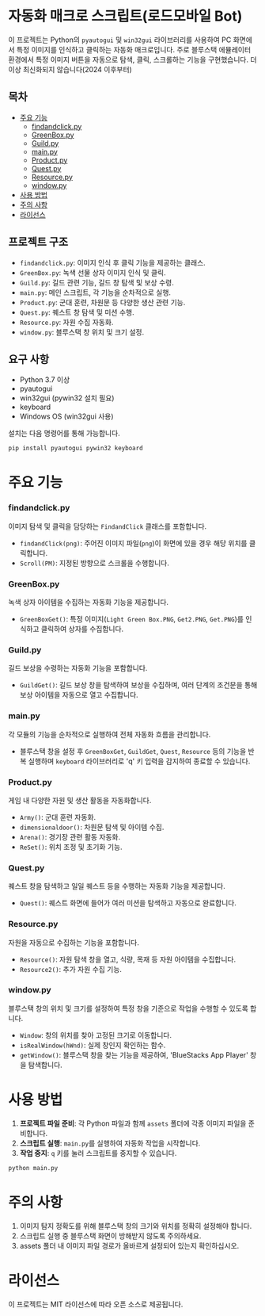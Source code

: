 # 자동화 매크로 스크립트(로드모바일 Bot)

이 프로젝트는 Python의 `pyautogui` 및 `win32gui` 라이브러리를 사용하여 PC 화면에서 특정 이미지를 인식하고 클릭하는 자동화 매크로입니다. 주로 블루스택 에뮬레이터 환경에서 특정 이미지 버튼을 자동으로 탐색, 클릭, 스크롤하는 기능을 구현했습니다.
더 이상 최신화되지 않습니다(2024 이후부터)

## 목차
- [주요 기능](#주요-기능)
  - [findandclick.py](#findandclickpy)
  - [GreenBox.py](#greenboxpy)
  - [Guild.py](#guildpy)
  - [main.py](#mainpy)
  - [Product.py](#productpy)
  - [Quest.py](#questpy)
  - [Resource.py](#resourcepy)
  - [window.py](#windowpy)
- [사용 방법](#사용-방법)
- [주의 사항](#주의-사항)
- [라이선스](#라이선스)

## 프로젝트 구조

- `findandclick.py`: 이미지 인식 후 클릭 기능을 제공하는 클래스.
- `GreenBox.py`: 녹색 선물 상자 이미지 인식 및 클릭.
- `Guild.py`: 길드 관련 기능, 길드 창 탐색 및 보상 수령.
- `main.py`: 메인 스크립트, 각 기능을 순차적으로 실행.
- `Product.py`: 군대 훈련, 차원문 등 다양한 생산 관련 기능.
- `Quest.py`: 퀘스트 창 탐색 및 미션 수행.
- `Resource.py`: 자원 수집 자동화.
- `window.py`: 블루스택 창 위치 및 크기 설정.

## 요구 사항

- Python 3.7 이상
- pyautogui
- win32gui (pywin32 설치 필요)
- keyboard
- Windows OS (win32gui 사용)

설치는 다음 명령어를 통해 가능합니다.

```bash
pip install pyautogui pywin32 keyboard
```

# 주요 기능

### findandclick.py
이미지 탐색 및 클릭을 담당하는 `FindandClick` 클래스를 포함합니다.

- `findandClick(png)`: 주어진 이미지 파일(`png`)이 화면에 있을 경우 해당 위치를 클릭합니다.
- `Scroll(PM)`: 지정된 방향으로 스크롤을 수행합니다.

### GreenBox.py
녹색 상자 아이템을 수집하는 자동화 기능을 제공합니다.

- `GreenBoxGet()`: 특정 이미지(`Light Green Box.PNG`, `Get2.PNG`, `Get.PNG`)를 인식하고 클릭하여 상자를 수집합니다.

### Guild.py
길드 보상을 수령하는 자동화 기능을 포함합니다.

- `GuildGet()`: 길드 보상 창을 탐색하여 보상을 수집하며, 여러 단계의 조건문을 통해 보상 아이템을 자동으로 열고 수집합니다.

### main.py
각 모듈의 기능을 순차적으로 실행하여 전체 자동화 흐름을 관리합니다.

- 블루스택 창을 설정 후 `GreenBoxGet`, `GuildGet`, `Quest`, `Resource` 등의 기능을 반복 실행하며 `keyboard` 라이브러리로 'q' 키 입력을 감지하여 종료할 수 있습니다.

### Product.py
게임 내 다양한 자원 및 생산 활동을 자동화합니다.

- `Army()`: 군대 훈련 자동화.
- `dimensionaldoor()`: 차원문 탐색 및 아이템 수집.
- `Arena()`: 경기장 관련 활동 자동화.
- `ReSet()`: 위치 조정 및 초기화 기능.

### Quest.py
퀘스트 창을 탐색하고 일일 퀘스트 등을 수행하는 자동화 기능을 제공합니다.

- `Quest()`: 퀘스트 화면에 들어가 여러 미션을 탐색하고 자동으로 완료합니다.

### Resource.py
자원을 자동으로 수집하는 기능을 포함합니다.

- `Resource()`: 자원 탐색 창을 열고, 식량, 목재 등 자원 아이템을 수집합니다.
- `Resource2()`: 추가 자원 수집 기능.

### window.py
블루스택 창의 위치 및 크기를 설정하여 특정 창을 기준으로 작업을 수행할 수 있도록 합니다.

- `Window`: 창의 위치를 찾아 고정된 크기로 이동합니다.
- `isRealWindow(hWnd)`: 실제 창인지 확인하는 함수.
- `getWindow()`: 블루스택 창을 찾는 기능을 제공하여, 'BlueStacks App Player' 창을 탐색합니다.

# 사용 방법

1. **프로젝트 파일 준비**: 각 Python 파일과 함께 `assets` 폴더에 각종 이미지 파일을 준비합니다.
2. **스크립트 실행**: `main.py`를 실행하여 자동화 작업을 시작합니다.
3. **작업 중지**: `q` 키를 눌러 스크립트를 중지할 수 있습니다.

```bash
python main.py
```

# 주의 사항
1. 이미지 탐지 정확도를 위해 블루스택 창의 크기와 위치를 정확히 설정해야 합니다.
2. 스크립트 실행 중 블루스택 화면이 방해받지 않도록 주의하세요.
3. assets 폴더 내 이미지 파일 경로가 올바르게 설정되어 있는지 확인하십시오.

# 라이선스
이 프로젝트는 MIT 라이선스에 따라 오픈 소스로 제공됩니다.

